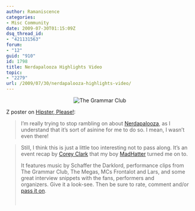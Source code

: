 ```yaml
---
author: Ramaniscence
categories:
- Misc Community
date: 2009-07-30T01:15:09Z
dsq_thread_id:
- "421131563"
forum:
- "12"
guid: "910"
id: 1798
title: Nerdapalooza Highlights Video
topic:
- "2279"
url: /2009/07/30/nerdapalooza-highlights-video/
---
```


<div align="center">
  <img src="images/newsMisc/grammarClub.jpg" alt="The Grammar Club" border="0" />
</div>



Z poster on <a href="http://www.hipsterplease.com/2009/07/highlights-like-magazine.html" target="_blank">Hipster, Please!</a>:

> I&#8217;m really trying to stop rambling on about [Nerdapalooza](http://www.nerdapaloozafest.com/), as I understand that it&#8217;s sort of asinine for me to do so. I mean, I wasn&#8217;t even there!

<blockquote style="">
  <p>
    Still, I think this is just a little too interesting not to pass along. It&#8217;s an event recap by <a href="http://www.youtube.com/user/coreyclarkmedia">Corey Clark</a> that my boy <a href="http://twitter.com/scrubclub/status/2882589107">MadHatter</a> turned me on to. 
  </p>
  
  <p>
    It features music by Schaffer the Darklord, performance clips from The Grammar Club, The Megas, MCs Frontalot and Lars, and some great interview snippets with the fans, performers and organizers. Give it a look-see. Then be sure to rate, comment and/or <a href="http://www.youtube.com/watch?v=U_0fpzrq5Vk&#038;eurl=http%3A%2F%2Fwww.youtube.com%2Fuser%2Fcoreyclarkmedia&#038;feature=player_profilepage">pass it on</a>.
  </p>
  
  <p>
     
  </p>
</blockquote>

<div align="center">
  </p> 
  
  <p>
    </div>